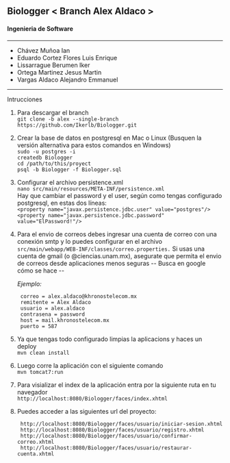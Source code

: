 ## Biologger < Branch Alex Aldaco >

#### Ingenieria de Software


------------

- Chávez Muñoa Ian
- Eduardo Cortez Flores Luis Enrique
- Lissarrague Berumen Iker 
- Ortega Martinez Jesus Martin
- Vargas Aldaco Alejandro Emmanuel


------------

Intrucciones


1. Para descargar el branch <br />
`git clone -b alex --single-branch https://github.com/Ikerlb/Biologger.git`

2. Crear la base de datos en postgresql en Mac o Linux (Busquen la versión alternativa para estos comandos en Windows)<br />
`sudo -u postgres -i`<br />
`createdb Biologger`<br />
`cd /path/to/this/proyect`<br />
`psql -b Biologger -f Biologger.sql`

3. Configurar el archivo persistence.xml<br />
`nano src/main/resources/META-INF/persistence.xml`<br />
Hay que cambiar el password y el user, según como tengas configurado postgresql, en estas dos líneas:<br />
`<property name="javax.persistence.jdbc.user" value="postgres"/>`<br />
`<property name="javax.persistence.jdbc.password" value="ElPassword!"/>`

4. Para el envio de correos debes ingresar una cuenta de correo con una conexión smtp y lo puedes configurar en el archivo `src/main/webapp/WEB-INF/classes/correo.properties.`
Si usas una cuenta de gmail (o @ciencias.unam.mx), asegurate que permita el envio de correos desde aplicaciones menos seguras -- Busca en google cómo se hace --

	*Ejemplo:*

    	correo = alex.aldaco@khronostelecom.mx
    	remitente = Alex Aldaco
    	usuario = alex.aldaco
    	contrasena = password
    	host = mail.khronostelecom.mx
    	puerto = 587

5. Ya que tengas todo configurado limpias la aplicacions y haces un deploy<br />
`mvn clean install`

6. Luego corre la aplicación con el siguiente comando<br />
`mvn tomcat7:run`

7. Para visializar el index de la aplicación entra por la siguiente ruta en tu navegador<br />
`http://localhost:8080/Biologger/faces/index.xhtml`

8. Puedes acceder a las siguientes url del proyecto:

    	http://localhost:8080/Biologger/faces/usuario/iniciar-sesion.xhtml
    	http://localhost:8080/Biologger/faces/usuario/registro.xhtml
    	http://localhost:8080/Biologger/faces/usuario/confirmar-correo.xhtml
    	http://localhost:8080/Biologger/faces/usuario/restaurar-cuenta.xhtml
